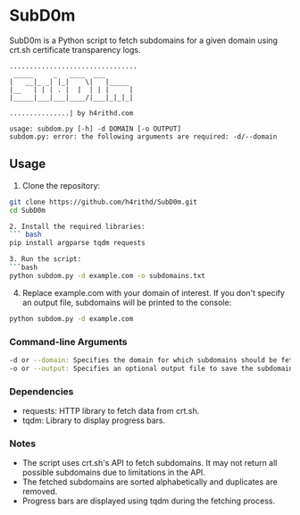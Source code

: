 # SubD0m
SubD0m is a Python script to fetch subdomains for a given domain using crt.sh certificate transparency logs.

```
................................
 _____     _   ____  ___       
|   __|_ _| |_|    \|   |_____ 
|__   | | | . |  |  | | |     |
|_____|___|___|____/|___|_|_|_|
                               
...............| by h4rithd.com

usage: subdom.py [-h] -d DOMAIN [-o OUTPUT]
subdom.py: error: the following arguments are required: -d/--domain
```

## Usage

1. Clone the repository:
```bash
git clone https://github.com/h4rithd/SubD0m.git
cd SubD0m

2. Install the required libraries:
``` bash
pip install argparse tqdm requests

3. Run the script:
```bash
python subdom.py -d example.com -o subdomains.txt
```

4. Replace example.com with your domain of interest. If you don't specify an output file, subdomains will be printed to the console:
```bash
python subdom.py -d example.com
```

### Command-line Arguments
```bash
-d or --domain: Specifies the domain for which subdomains should be fetched.
-o or --output: Specifies an optional output file to save the subdomains.
```

### Dependencies 
- requests: HTTP library to fetch data from crt.sh.
- tqdm: Library to display progress bars.

### Notes
- The script uses crt.sh's API to fetch subdomains. It may not return all possible subdomains due to limitations in the API.
- The fetched subdomains are sorted alphabetically and duplicates are removed.
- Progress bars are displayed using tqdm during the fetching process.
